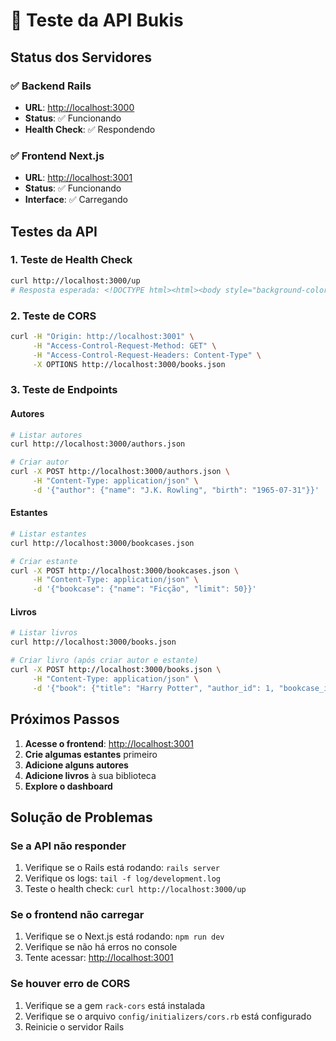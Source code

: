 # 🧪 Teste da API Bukis

## Status dos Servidores

### ✅ Backend Rails

- **URL**: <http://localhost:3000>
- **Status**: ✅ Funcionando
- **Health Check**: ✅ Respondendo

### ✅ Frontend Next.js

- **URL**: <http://localhost:3001>
- **Status**: ✅ Funcionando
- **Interface**: ✅ Carregando

## Testes da API

### 1. Teste de Health Check

```bash
curl http://localhost:3000/up
# Resposta esperada: <!DOCTYPE html><html><body style="background-color: green"></body></html>
```

### 2. Teste de CORS

```bash
curl -H "Origin: http://localhost:3001" \
     -H "Access-Control-Request-Method: GET" \
     -H "Access-Control-Request-Headers: Content-Type" \
     -X OPTIONS http://localhost:3000/books.json
```

### 3. Teste de Endpoints

#### Autores

```bash
# Listar autores
curl http://localhost:3000/authors.json

# Criar autor
curl -X POST http://localhost:3000/authors.json \
     -H "Content-Type: application/json" \
     -d '{"author": {"name": "J.K. Rowling", "birth": "1965-07-31"}}'
```

#### Estantes

```bash
# Listar estantes
curl http://localhost:3000/bookcases.json

# Criar estante
curl -X POST http://localhost:3000/bookcases.json \
     -H "Content-Type: application/json" \
     -d '{"bookcase": {"name": "Ficção", "limit": 50}}'
```

#### Livros

```bash
# Listar livros
curl http://localhost:3000/books.json

# Criar livro (após criar autor e estante)
curl -X POST http://localhost:3000/books.json \
     -H "Content-Type: application/json" \
     -d '{"book": {"title": "Harry Potter", "author_id": 1, "bookcase_id": 1, "rating": 5}}'
```

## Próximos Passos

1. **Acesse o frontend**: <http://localhost:3001>
2. **Crie algumas estantes** primeiro
3. **Adicione alguns autores**
4. **Adicione livros** à sua biblioteca
5. **Explore o dashboard**

## Solução de Problemas

### Se a API não responder

1. Verifique se o Rails está rodando: `rails server`
2. Verifique os logs: `tail -f log/development.log`
3. Teste o health check: `curl http://localhost:3000/up`

### Se o frontend não carregar

1. Verifique se o Next.js está rodando: `npm run dev`
2. Verifique se não há erros no console
3. Tente acessar: <http://localhost:3001>

### Se houver erro de CORS

1. Verifique se a gem `rack-cors` está instalada
2. Verifique se o arquivo `config/initializers/cors.rb` está configurado
3. Reinicie o servidor Rails
